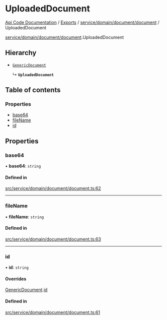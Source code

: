 # UploadedDocument
 
[Api Code Documentation](../README.md) / [Exports](../modules.md) / [service/domain/document/document](../modules/service_domain_document_document.md) / UploadedDocument

[service/domain/document/document](../modules/service_domain_document_document.md).UploadedDocument

## Hierarchy

- [`GenericDocument`](service_domain_document_document.GenericDocument.md)

  ↳ **`UploadedDocument`**

## Table of contents

### Properties

- [base64](service_domain_document_document.UploadedDocument.md#base64)
- [fileName](service_domain_document_document.UploadedDocument.md#filename)
- [id](service_domain_document_document.UploadedDocument.md#id)

## Properties

### base64

• **base64**: `string`

#### Defined in

[src/service/domain/document/document.ts:62](https://github.com/openkfw/TruBudget/blob/d07ad94/api/src/service/domain/document/document.ts#L62)

___

### fileName

• **fileName**: `string`

#### Defined in

[src/service/domain/document/document.ts:63](https://github.com/openkfw/TruBudget/blob/d07ad94/api/src/service/domain/document/document.ts#L63)

___

### id

• **id**: `string`

#### Overrides

[GenericDocument](service_domain_document_document.GenericDocument.md).[id](service_domain_document_document.GenericDocument.md#id)

#### Defined in

[src/service/domain/document/document.ts:61](https://github.com/openkfw/TruBudget/blob/d07ad94/api/src/service/domain/document/document.ts#L61)
